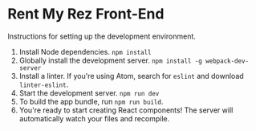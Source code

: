 # Rent My Rez Front-End

Instructions for setting up the development environment.

1. Install Node dependencies. `npm install`
2. Globally install the development server. `npm install -g webpack-dev-server`
3. Install a linter. If you're using Atom, search for `eslint` and download `linter-eslint`.
4. Start the development server. `npm run dev`
5. To build the app bundle, run `npm run build`.
6. You're ready to start creating React components! The server will automatically watch your files and recompile.
